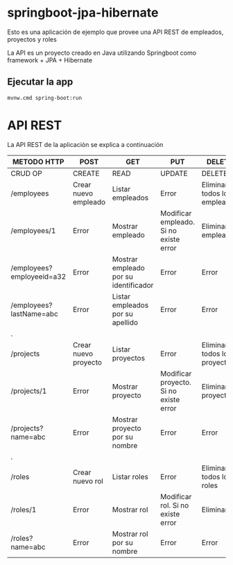 # springboot-jpa-hibernate

Esto es una aplicación de ejemplo que provee una API REST de empleados, proyectos y roles

La API es un proyecto creado en Java utilizando Springboot como framework + JPA + Hibernate

## Ejecutar la app

    mvnw.cmd spring-boot:run

# API REST

La API REST de la aplicación se explica a continuación


| METODO HTTP               | POST                  | GET                                   | PUT                                     | DELETE                        |
| ------------------------- | --------------------- | ------------------------------------- | --------------------------------------- | ----------------------------- |
| CRUD OP                   | CREATE                | READ                                  | UPDATE                                  | DELETE                        |
| /employees                | Crear nuevo empleado  | Listar empleados                      | Error                                   | Eliminar todos los empleados  |
| /employees/1              | Error                 | Mostrar empleado                      | Modificar empleado. Si no existe error  | Eliminar empleado             |
| /employees?employeeid=a32 | Error                 | Mostrar empleado por su identificador | Error                                   | Error                         |
| /employees?lastName=abc   | Error                 | Listar empleados por su apellido      | Error                                   | Error                         |
| .                         |                       |                                       |                                         |                               |
| /projects                 | Crear nuevo proyecto  | Listar proyectos                      | Error                                   | Eliminar todos los proyectos  |
| /projects/1               | Error                 | Mostrar proyecto                      | Modificar proyecto. Si no existe error  | Eliminar proyecto             |
| /projects?name=abc        | Error                 | Mostrar proyecto por su nombre        | Error                                   | Error                         |
| .                         |                       |                                       |                                         |                               |
| /roles                    | Crear nuevo rol       | Listar roles                          | Error                                   | Eliminar todos los roles      |
| /roles/1                  | Error                 | Mostrar rol                           | Modificar rol. Si no existe error       | Eliminar rol                  |
| /roles?name=abc           | Error                 | Mostrar rol por su nombre             | Error                                   | Error                         |